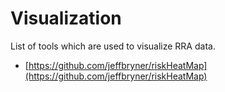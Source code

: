 # Visualization

List of tools which are used to visualize RRA data.

- [https://github.com/jeffbryner/riskHeatMap](https://github.com/jeffbryner/riskHeatMap)
